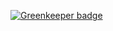 

[![Greenkeeper badge](https://badges.greenkeeper.io/imolorhe/receipt-reader.svg)](https://greenkeeper.io/)